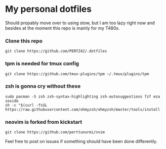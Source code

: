 # My personal dotfiles

Should propably move over to using stow, but I am too lazy right now and besides at the moment this repo is mainly for my T480s.

### Clone this repo
```
git clone https://github.com/PERTZ42/.dotfiles
```

### tpm is needed for tmux config
```
git clone https://github.com/tmux-plugins/tpm ~/.tmux/plugins/tpm
```

### zsh is gonna cry without these
```
sudo pacman -S zsh zsh-syntax-highlighting zsh-autosuggestions fzf eza zoxide
sh -c "$(curl -fsSL https://raw.githubusercontent.com/ohmyzsh/ohmyzsh/master/tools/install.sh)"
```

### neovim is forked from kickstart
```
git clone https://github.com/perttunurmi/nvim
```

Feel free to post on issues if something should have been done differently.
